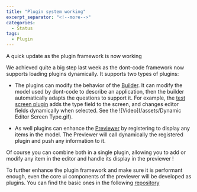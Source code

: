 ```yaml
---
title: "Plugin system working"
excerpt_separator: "<!--more-->"
categories:
  - Status
tags:
  - Plugin
---
```


A quick update as the plugin framework is now working
<!--more-->

We achieved quite a big step last week as the dont-code framework now supports loading plugins dynamically.
It supports two types of plugins:

- The plugins can modify the behavior of the [Builder](https://github.com/dont-code/ide-ui). It can modify the model used by dont-code to describe an application, then the builder automatically adapts the questions to support it.
For example, the [test screen plugin](https://github.com/dont-code/plugins/libs/screen) adds the type field to the screen, and changes editor fields dynamically when selected.
See the ![Video](/assets/Dynamic Editor Screen Type.gif).

- As well plugins can enhance the [Previewer](https://github.com/dont-code/preview-ui) by registering to display any items in the model.
The Previewer will call dynamically the registered plugin and push any information to it.

Of course you can combine both in a single plugin, allowing you to add or modify any item in the editor and handle its display in the previewer !

To further enhance the plugin framework and make sure it is performant enough, even the core ui components of the previewer will be developed as plugins. You can find the basic ones in the following [repository](https://github.com/dont-code/plugins/libs/basic)


